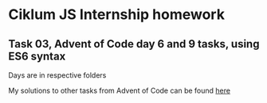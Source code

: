 # Ciklum JS Internship homework

## Task 03, Advent of Code day 6 and 9 tasks, using ES6 syntax

Days are in respective folders


My solutions to other tasks from Advent of Code can be found [here](https://github.com/SashaPonomarov/advent-of-code)